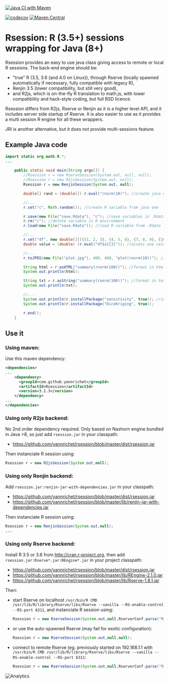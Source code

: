 [![Java CI with Maven](https://github.com/yannrichet/rsession/actions/workflows/maven.yml/badge.svg)](https://github.com/yannrichet/rsession/actions/workflows/maven.yml)

[![codecov](https://codecov.io/gh/yannrichet/rsession/branch/master/graph/badge.svg)](https://codecov.io/gh/yannrichet/rsession)
[![Maven Central](https://maven-badges.herokuapp.com/maven-central/com.github.yannrichet/Rsession/badge.svg)](https://maven-badges.herokuapp.com/maven-central/com.github.yannrichet/Rsession)

# Rsession: R (3.5+) sessions wrapping for Java (8+) #

Rsession provides an easy to use java class giving access to remote or local R sessions.
The back-end engine should be:

 * "true" R (3.5, 3.6 (and 4.0 on Linux)), through Rserve (locally spawned automatically if necessary, fully compatible with legacy R),
 * Renjin 3.5 (lower compatibility, but still very good),
 * and R2js, which is on-the-fly R translation to math.js, with lower compatibility and hack-style coding, but full BSD licence.

Rsession differs from R2js, Rserve or Renjin as it is a higher level API, and it includes server side startup of Rserve. It is also easier to use as it provides a multi session R engine for all these wrappers.

JRI is another alternative, but it does not provide multi-sessions feature.

## Example Java code ##
```java
import static org.math.R.*;
...
 
    public static void main(String args[]) {
        //Rsession r = new RserveSession(System.out, null, null);
        //Rsession r = new R2jsSession(System.out, null);
        Rsession r = new RenjinSession(System.out, null);

        double[] rand = (double[]) r.eval("rnorm(10)"); //create java variable from R command

        //...
        r.set("c", Math.random()); //create R variable from java one

        r.save(new File("save.Rdata"), "c"); //save variables in .Rdata
        r.rm("c"); //delete variable in R environment
        r.load(new File("save.Rdata")); //load R variable from .Rdata

        //...
        r.set("df", new double[][]{{1, 2, 3}, {4, 5, 6}, {7, 8, 9}, {10, 11, 12}}, "x1", "x2", "x3"); //create data frame from given vectors
        double value = (double) (r.eval("df$x1[3]")); //access one value in data frame

        //...
        r.toJPEG(new File("plot.jpg"), 400, 400, "plot(rnorm(10))"); //create jpeg file from R graphical command (like plot)

        String html = r.asHTML("summary(rnorm(100))"); //format in html using R2HTML
        System.out.println(html);

        String txt = r.asString("summary(rnorm(100))"); //format in text
        System.out.println(txt);

        //...
        System.out.println(r.installPackage("sensitivity", true)); //install and load R package
        System.out.println(r.installPackage("DiceKriging", true));

        r.end();
    }
```
## Use it ##

### Using maven: ###

Use this maven dependency:

```xml
<dependencies>
...
    <dependency>
      <groupId>com.github.yannrichet</groupId>
      <artifactId>Rsession</artifactId>
      <version>3.1.3</version>
    </dependency>
...
</dependencies>
```

### Using only R2js backend: ###

No 2nd order dependency required. Only based on Nashorn engine bundled in Java >8, so just add `rsession.jar` in your classpath:

  * https://github.com/yannrichet/rsession/blob/master/dist/rsession.jar

Then instanciate R session using:
```java
Rsession r = new R2jsSession(System.out,null);
```


### Using only Renjin backend: ###

Add `rsession.jar:renjin-jar-with-dependencies.jar` in your classpath: 

  * https://github.com/yannrichet/rsession/blob/master/dist/rsession.jar
  * https://github.com/yannrichet/rsession/blob/master/lib/renjin-jar-with-dependencies.jar


Then instanciate R session using:
```java
Rsession r = new RenjinSession(System.out,null);
...
```


### Using only Rserve backend: ###

Install R 3.5 or 3.6 from http://cran.r-project.org, then add `rsession.jar:Rserve*.jar:REngine*.jar` in your project classpath:

  * https://github.com/yannrichet/rsession/blob/master/dist/rsession.jar
  * https://github.com/yannrichet/rsession/blob/master/lib/REngine-2.1.0.jar
  * https://github.com/yannrichet/rsession/blob/master/lib/Rserve-1.8.1.jar
  

Then:
  * start Rserve on localhost `/usr/bin/R CMD /usr/lib/R/library/Rserve/libs/Rserve --vanilla --RS-enable-control --RS-port 6311`, and instanciate R session using:
      ```java
      Rsession r = new RserveSession(System.out,null,RserverConf.parse("R://localhost:6311")); 
      ```
  * or use the auto-spawned Rserve (may fail for exotic configuration):
      ```java
      Rsession r = new RserveSession(System.out,null,null);
      ```
  * connect to remote Rserve (eg. previously started on 192.168.1.1 with `/usr/bin/R CMD /usr/lib/R/library/Rserve/libs/Rserve --vanilla --RS-enable-control --RS-port 6311`:
      ```java
      Rsession r = new RserveSession(System.out,null,RserverConf.parse("R://192.168.1.1:6311"));
      ```


![Analytics](https://ga-beacon.appspot.com/UA-109580-20/rsession)
